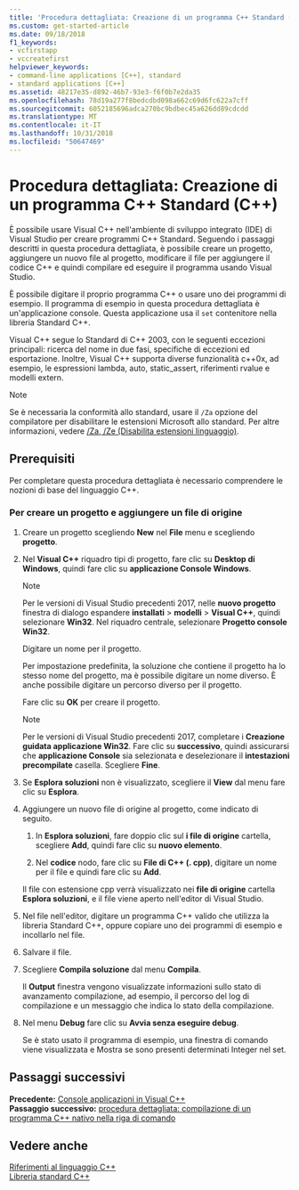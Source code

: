 ```yaml
---
title: 'Procedura dettagliata: Creazione di un programma C++ Standard (C++)'
ms.custom: get-started-article
ms.date: 09/18/2018
f1_keywords:
- vcfirstapp
- vccreatefirst
helpviewer_keywords:
- command-line applications [C++], standard
- standard applications [C++]
ms.assetid: 48217e35-d892-46b7-93e3-f6f0b7e2da35
ms.openlocfilehash: 78d19a277f8bedcdbd098a662c69d6fc622a7cff
ms.sourcegitcommit: 6052185696adca270bc9bdbec45a626dd89cdcdd
ms.translationtype: MT
ms.contentlocale: it-IT
ms.lasthandoff: 10/31/2018
ms.locfileid: "50647469"
---
```

# <a name="walkthrough-creating-a-standard-c-program-c"></a>Procedura dettagliata: Creazione di un programma C++ Standard (C++)

È possibile usare Visual C++ nell'ambiente di sviluppo integrato (IDE) di Visual Studio per creare programmi C++ Standard. Seguendo i passaggi descritti in questa procedura dettagliata, è possibile creare un progetto, aggiungere un nuovo file al progetto, modificare il file per aggiungere il codice C++ e quindi compilare ed eseguire il programma usando Visual Studio.

È possibile digitare il proprio programma C++ o usare uno dei programmi di esempio. Il programma di esempio in questa procedura dettagliata è un'applicazione console. Questa applicazione usa il `set` contenitore nella libreria Standard C++.

Visual C++ segue lo Standard di C++ 2003, con le seguenti eccezioni principali: ricerca del nome in due fasi, specifiche di eccezioni ed esportazione. Inoltre, Visual C++ supporta diverse funzionalità c++0x, ad esempio, le espressioni lambda, auto, static_assert, riferimenti rvalue e modelli extern.

> [!NOTE]
> Se è necessaria la conformità allo standard, usare il `/Za` opzione del compilatore per disabilitare le estensioni Microsoft allo standard. Per altre informazioni, vedere [/Za, /Ze (Disabilita estensioni linguaggio)](../build/reference/za-ze-disable-language-extensions.md).

## <a name="prerequisites"></a>Prerequisiti

Per completare questa procedura dettagliata è necessario comprendere le nozioni di base del linguaggio C++.

### <a name="to-create-a-project-and-add-a-source-file"></a>Per creare un progetto e aggiungere un file di origine

1. Creare un progetto scegliendo **New** nel **File** menu e scegliendo **progetto**.

1. Nel **Visual C++** riquadro tipi di progetto, fare clic su **Desktop di Windows**, quindi fare clic su **applicazione Console Windows**.

   > [!NOTE]
   > Per le versioni di Visual Studio precedenti 2017, nelle **nuovo progetto** finestra di dialogo espandere **installati** > **modelli**  >  **Visual C++**, quindi selezionare **Win32**. Nel riquadro centrale, selezionare **Progetto console Win32**.

   Digitare un nome per il progetto.

   Per impostazione predefinita, la soluzione che contiene il progetto ha lo stesso nome del progetto, ma è possibile digitare un nome diverso. È anche possibile digitare un percorso diverso per il progetto.

   Fare clic su **OK** per creare il progetto.

   > [!NOTE]
   > Per le versioni di Visual Studio precedenti 2017, completare i **Creazione guidata applicazione Win32**. Fare clic su **successivo**, quindi assicurarsi che **applicazione Console** sia selezionata e deselezionare il **intestazioni precompilate** casella. Scegliere **Fine**.

1. Se **Esplora soluzioni** non è visualizzato, scegliere il **View** dal menu fare clic su **Esplora**.

1. Aggiungere un nuovo file di origine al progetto, come indicato di seguito.

   1. In **Esplora soluzioni**, fare doppio clic sul **i file di origine** cartella, scegliere **Add**, quindi fare clic su **nuovo elemento**.

   1. Nel **codice** nodo, fare clic su **File di C++ (. cpp)**, digitare un nome per il file e quindi fare clic su **Add**.

   Il file con estensione cpp verrà visualizzato nei **file di origine** cartella **Esplora soluzioni**, e il file viene aperto nell'editor di Visual Studio.

1. Nel file nell'editor, digitare un programma C++ valido che utilizza la libreria Standard C++, oppure copiare uno dei programmi di esempio e incollarlo nel file.

1. Salvare il file.

1. Scegliere **Compila soluzione** dal menu **Compila**.

   Il **Output** finestra vengono visualizzate informazioni sullo stato di avanzamento compilazione, ad esempio, il percorso del log di compilazione e un messaggio che indica lo stato della compilazione.

1. Nel menu **Debug** fare clic su **Avvia senza eseguire debug**.

   Se è stato usato il programma di esempio, una finestra di comando viene visualizzata e Mostra se sono presenti determinati Integer nel set.

## <a name="next-steps"></a>Passaggi successivi

**Precedente:** [Console applicazioni in Visual C++](../windows/console-applications-in-visual-cpp.md)<br/>
**Passaggio successivo:** [procedura dettagliata: compilazione di un programma C++ nativo nella riga di comando](../build/walkthrough-compiling-a-native-cpp-program-on-the-command-line.md)<br/>

## <a name="see-also"></a>Vedere anche

[Riferimenti al linguaggio C++](../cpp/cpp-language-reference.md)<br/>
[Libreria standard C++](../standard-library/cpp-standard-library-reference.md)<br/>
